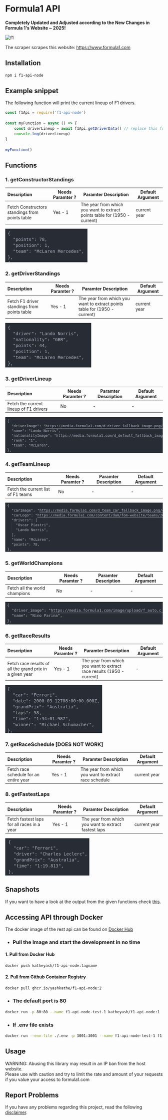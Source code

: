 # Formula1 API

**Completely Updated and Adjusted according to the New Changes in Formula 1's Website ~ 2025!**

![f1](https://logodownload.org/wp-content/uploads/2016/11/formula-1-logo-7.png)  

The scraper scrapes this website: <https://www.formula1.com>

## Installation

```bash
npm i f1-api-node
```

## Example snippet
  
The following function will print the current lineup of F1 drivers.

```javascript
const f1Api = require('f1-api-node') 

const myFunction = async () => {
    const driverLineup = await f1Api.getDriverData() // replace this function
    console.log(driverLineup)
}

myFunction()
```

## Functions

### **1. getConstructorStandings**  
  
| Description | Needs Paramter ? | Paramter Description | Default Argument |
|:------------|------------------|----------------------|------------------|
| Fetch Constructors standings from points table | Yes - 1 | The year from which you want to extract points table for (1950 - current) | current year |

![const stnd](./readme/constructor_standing.png)

### **2. getDriverStandings**

| Description | Needs Paramter ? | Paramter Description | Default Argument |
|:------------|------------------|----------------------|------------------|
| Fetch F1 driver standings from points table | Yes - 1 |  The year from which you want to extract points table for (1950 - current) | current year |

![driver stnd](./readme/driver_standing.png)

### **3. getDriverLineup**  

| Description | Needs Paramter ? | Paramter Description | Default Argument |
|:------------|------------------|----------------------|------------------|
| Fetch the current lineup of F1 drivers | No |  - | - |

![driver lineup](./readme/driver_lineup.png)

### **4. getTeamLineup**  

| Description | Needs Paramter ? | Paramter Description | Default Argument |
|:------------|------------------|----------------------|------------------|
| Fetch the current list of F1 teams | No |  - | - |

![team lineup](./readme/team_lineup.png)

### **5. getWorldChampions**  

| Description | Needs Paramter ? | Paramter Description | Default Argument |
|:------------|------------------|----------------------|------------------|
|   Fetch all the world champions   | No |  - | - |

![hall of fame](./readme/world_champion.png)

### **6. getRaceResults** 

| Description | Needs Paramter ? | Paramter Description | Default Argument |
|:------------|------------------|----------------------|------------------|
|   Fetch race results of all the grand prix in a given year   | Yes - 1  | The year from which you want to extract race results (1950 - current) | - |

![race results](./readme/race_results.png)

### **7. getRaceSchedule** [DOES NOT WORK]
  
| Description | Needs Paramter ? | Paramter Description | Default Argument |
|:------------|------------------|----------------------|------------------|
| Fetch race schedule for an entire year | Yes - 1 | The year from which you want to extract race schedule | current year |

### **8. getFastestLaps**  
  
| Description | Needs Paramter ? | Paramter Description | Default Argument |
|:------------|------------------|----------------------|------------------|
| Fetch fastest laps for all races in a year | Yes - 1 | The year from which you want to extract fastest laps | current year |

![fastest lap](./readme/fastest_lap.png)

## Snapshots

If you want to have a look at the output from the given functions check [this](https://github.com/yashkathe/F1-API/tree/master/__tests__/__snapshots__).

## Accessing API through Docker

The docker image of the rest api can be found on [Docker Hub](https://hub.docker.com/repository/docker/katheyash/f1-api-node/general)

- ### Pull the Image and start the development in no time  

#### 1. Pull from Docker Hub

```bash
docker push katheyash/f1-api-node:tagname
```

#### 2. Pull from Github Container Registry

```bash
docker pull ghcr.io/yashkathe/f1-api-node:2
```

- ### The default port is 80

```bash
docker run -p 80:80 --name f1-api-node-test-1 katheyash/f1-api-node:1
```

- ### If .env file exists

```bash
docker run --env-file ./.env -p 3001:3001 --name f1-api-node-test-1 f1-api-node:1
```

## Usage

WARNING: Abusing this library may result in an IP ban from the host website.  
Please use with caution and try to limit the rate and amount of your requests if you value your access to formula1.com

## Report Problems

If you have any problems regarding this project, read the following [disclaimer](https://github.com/yashkathe/F1-API/blob/master/DISCLAIMER.md).  
